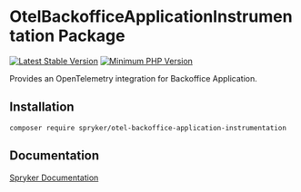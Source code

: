 # OtelBackofficeApplicationInstrumentation Package
[![Latest Stable Version](https://poser.pugx.org/spryker/otel-backoffice-application-instrumentation/v/stable.svg)](https://packagist.org/packages/spryker/otel-backoffice-application-instrumentation)
[![Minimum PHP Version](https://img.shields.io/badge/php-%3E%3D%208.1-8892BF.svg)](https://php.net/)

Provides an OpenTelemetry integration for Backoffice Application.

## Installation

```
composer require spryker/otel-backoffice-application-instrumentation
```

## Documentation

[Spryker Documentation](https://docs.spryker.com)
